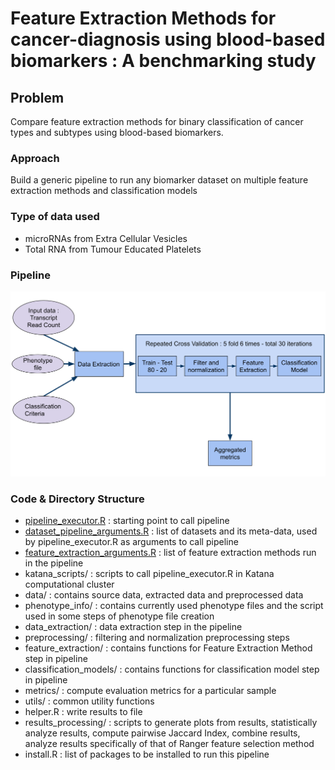 # Feature Extraction Methods for cancer-diagnosis using blood-based biomarkers : A benchmarking study

## Problem 
Compare feature extraction methods for binary classification of cancer types and subtypes using blood-based biomarkers.

### Approach
Build a generic pipeline to run any biomarker dataset on multiple feature extraction methods and classification models

### Type of data used
* microRNAs from Extra Cellular Vesicles
* Total RNA from Tumour Educated Platelets

### Pipeline
![pipeline](Pipeline.svg)

### Code & Directory Structure
* [pipeline_executor.R](pipeline_executor.R) : starting point to call pipeline
* [dataset_pipeline_arguments.R](dataset_pipeline_arguments.R) : list of datasets and its meta-data, used by pipeline_executor.R as arguments to call pipeline
* [feature_extraction_arguments.R](feature_extraction_arguments.R) : list of feature extraction methods run in the pipeline
* katana_scripts/ : scripts to call pipeline_executor.R in Katana computational cluster
* data/ : contains source data, extracted data and preprocessed data
* phenotype_info/ : contains currently used phenotype files and the script used in some steps of phenotype file creation
* data_extraction/ : data extraction step in the pipeline
* preprocessing/ : filtering and normalization preprocessing steps
* feature_extraction/ : contains functions for Feature Extraction Method step in pipeline
* classification_models/ : contains functions for classification model step in pipeline
* metrics/ : compute evaluation metrics for a particular sample
* utils/ : common utility functions
* helper.R : write results to file
* results_processing/ : scripts to generate plots from results, statistically analyze results, compute pairwise Jaccard Index, combine results, analyze results specifically of that of Ranger feature selection method
* install.R : list of packages to be installed to run this pipeline
